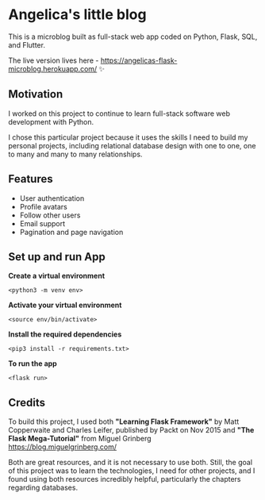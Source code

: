 # Angelica's little blog

This is a microblog built as full-stack web app coded on Python, Flask, SQL, and Flutter.

The live version lives here - https://angelicas-flask-microblog.herokuapp.com/ ✨

## Motivation

I worked on this project to continue to learn full-stack software web development with Python.

I chose this particular project because it uses the skills I need to build my personal projects, including relational database design with one to one, one to many and many to many relationships.

## Features

- User authentication
- Profile avatars
- Follow other users
- Email support
- Pagination and page navigation

## Set up and run App

**Create a virtual environment**

`<python3 -m venv env>`

**Activate your virtual environment**

`<source env/bin/activate>`

**Install the required dependencies**

`<pip3 install -r requirements.txt>`

**To run the app**

`<flask run>`

## Credits

To build this project, I used both **"Learning Flask Framework"** by Matt Copperwaite and Charles Leifer, published by Packt on Nov 2015 and **"The Flask Mega-Tutorial"** from Miguel Grinberg https://blog.miguelgrinberg.com/

Both are great resources, and it is not necessary to use both. Still, the goal of this project was to learn the technologies, I need for other projects, and I found using both resources incredibly helpful, particularly the chapters regarding databases.
